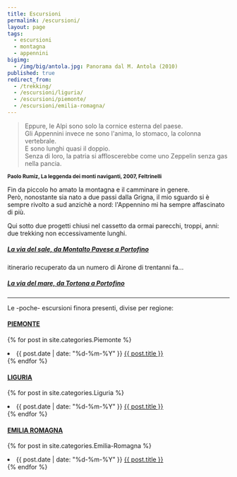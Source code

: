 ```yaml
---
title: Escursioni
permalink: /escursioni/
layout: page
tags:
  - escursioni
  - montagna
  - appennini
bigimg:
  - /img/big/antola.jpg: Panorama dal M. Antola (2010)
published: true
redirect_from:
  - /trekking/
  - /escursioni/liguria/
  - /escursioni/piemonte/
  - /escursioni/emilia-romagna/
---
```


> Eppure, le Alpi sono solo la cornice esterna del paese.  
Gli Appennini invece ne sono l'anima, lo stomaco, la colonna vertebrale.  
E sono lunghi quasi il doppio.  
Senza di loro, la patria si affloscerebbe come uno Zeppelin senza gas nella pancia.
>
**<sub>Paolo Rumiz, La leggenda dei monti naviganti, 2007, Feltrinelli</sub>**

Fin da piccolo ho amato la montagna e il camminare in genere.  
Però, nonostante sia nato a due passi dalla Grigna, il mio sguardo si è sempre rivolto a sud anzichè a nord: l'Appennino mi ha sempre affascinato di più.

Qui sotto due progetti chiusi nel cassetto da ormai parecchi, troppi, anni: due trekking non eccessivamente lunghi.

##### [La via del sale, da Montalto Pavese a Portofino](/escursioni/via-del-sale/)  
itinerario recuperato da un numero di Airone di trentanni fa...

##### [La via del mare, da Tortona a Portofino](/escursioni/via-del-mare/)
---
Le -poche- escursioni finora presenti, divise per regione:

#### [PIEMONTE](#piemonte)
{% for post in site.categories.Piemonte %}
<li><time class="icon-calendar pr20" datetime="{{ post.date | date: "%d-%m-%Y" }}" itemprop="datePublished"> {{ post.date | date: "%d-%m-%Y" }}</time> <a href="{{ post.url }}">{{ post.title }}</a></li>
{% endfor %}

#### [LIGURIA](#liguria)
{% for post in site.categories.Liguria %}
<li><time class="icon-calendar pr20" datetime="{{ post.date | date: "%d-%m-%Y" }}" itemprop="datePublished"> {{ post.date | date: "%d-%m-%Y" }}</time> <a href="{{ post.url }}">{{ post.title }}</a></li>
{% endfor %}

#### [EMILIA ROMAGNA](#emilia-romagna)
{% for post in site.categories.Emilia-Romagna %}
<li><time class="icon-calendar pr20" datetime="{{ post.date | date: "%d-%m-%Y" }}" itemprop="datePublished"> {{ post.date | date: "%d-%m-%Y" }}</time> <a href="{{ post.url }}">{{ post.title }}</a></li>
{% endfor %}
